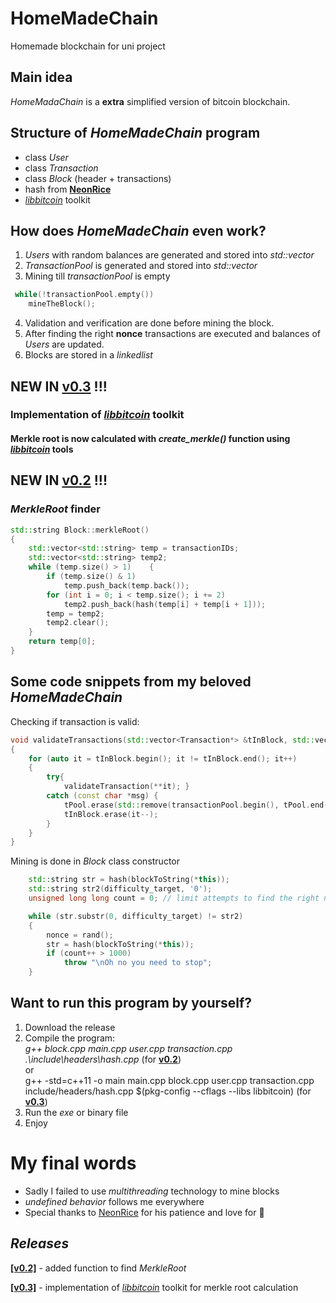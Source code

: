 # HomeMadeChain
Homemade blockchain for uni project

## Main idea

*HomeMadaChain* is a **extra** simplified version of bitcoin blockchain.

## Structure of *HomeMadeChain* program

+ class *User*
+ class *Transaction*
+ class *Block* (header + transactions)
+ hash from [**NeonRice**](https://github.com/NeonRice/Rice_Hash)
+ [*libbitcoin*](https://github.com/libbitcoin/libbitcoin-system) toolkit 

## How does *HomeMadeChain* even work?
1. *Users* with random balances are generated and stored into *std::vector*
2. *TransactionPool* is generated and stored into *std::vector*
3. Mining till *transactionPool* is empty
```c++
 while(!transactionPool.empty())
    mineTheBlock();
 ```
4. Validation and verification are done before mining the block.
5. After finding the right **nonce** transactions are executed and balances of *Users* are updated.
6. Blocks are stored in a *linkedlist*

## NEW IN [**v0.3**](https://github.com/Definitelynotaspruce/HomeMadeChain/releases/tag/0.3) !!!

### Implementation of [*libbitcoin*](https://github.com/libbitcoin/libbitcoin-system) toolkit

#### Merkle root is now calculated with *create_merkle()* function using [*libbitcoin*](https://github.com/libbitcoin/libbitcoin-system) tools

## NEW IN [**v0.2**](https://github.com/Definitelynotaspruce/HomeMadeChain/releases/tag/0.2) !!!

### *MerkleRoot* finder 
```c++
std::string Block::merkleRoot()
{
    std::vector<std::string> temp = transactionIDs;
    std::vector<std::string> temp2;
    while (temp.size() > 1)    {
        if (temp.size() & 1) 
            temp.push_back(temp.back());
        for (int i = 0; i < temp.size(); i += 2)    
            temp2.push_back(hash(temp[i] + temp[i + 1])); 
        temp = temp2;
        temp2.clear();
    }
    return temp[0];
}
```

## Some code snippets from my beloved *HomeMadeChain* 

Checking if transaction is valid:
```c++
void validateTransactions(std::vector<Transaction*> &tInBlock, std::vector<Transaction> &tPool)
{
    for (auto it = tInBlock.begin(); it != tInBlock.end(); it++)
    {
        try{
            validateTransaction(**it); }
        catch (const char *msg) {
            tPool.erase(std::remove(transactionPool.begin(), tPool.end(), **it), tPool.end());
            tInBlock.erase(it--);
        }
    }
}
```
Mining is done in *Block* class constructor 
```c++
    std::string str = hash(blockToString(*this));
    std::string str2(difficulty_target, '0');
    unsigned long long count = 0; // limit attempts to find the right nonce

    while (str.substr(0, difficulty_target) != str2) 
    {
        nonce = rand();
        str = hash(blockToString(*this));
        if (count++ > 1000) 
            throw "\nOh no you need to stop";
    }
```

## Want to run this program by yourself?  
1. Download the release
2. Compile the program:
<br>*g++ block.cpp main.cpp user.cpp transaction.cpp .\include\headers\hash.cpp* (for [**v0.2**](https://github.com/Definitelynotaspruce/HomeMadeChain/releases/tag/0.2))
<br> or
<br> g++ -std=c++11 -o main main.cpp block.cpp user.cpp transaction.cpp  include/headers/hash.cpp $(pkg-config --cflags --libs libbitcoin) (for [**v0.3**](https://github.com/Definitelynotaspruce/HomeMadeChain/releases/tag/0.3))
3. Run the *exe* or binary file
4. Enjoy

# My final words
+ Sadly I failed to use *multithreading* technology to mine blocks
+ *undefined behavior* follows me everywhere
+ Special thanks to [NeonRice](https://github.com/NeonRice) for his patience and love for 🍙

 ## <i>Releases</i>
 
[**[v0.2]**](https://github.com/Definitelynotaspruce/HomeMadeChain/releases/tag/0.2) - added function to find *MerkleRoot* 

[**[v0.3]**](https://github.com/Definitelynotaspruce/HomeMadeChain/releases/tag/0.3) - implementation of  [*libbitcoin*](https://github.com/libbitcoin/libbitcoin-system) toolkit for merkle root calculation
